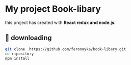# My project Book-libary

this project has created with **React redux and node.js**.

## 📌 downloading 
```bash
git clone  https://github.com/feronoyka/book-libary.git 
cd ripository
npm install
